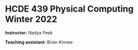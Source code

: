 # HCDE 439 Physical Computing Winter 2022

**Instructor:** Nadya Peek

**Teaching assistant:** Brian Kinnee
